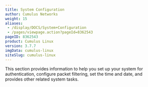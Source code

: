 ```yaml
---
title: System Configuration
author: Cumulus Networks
weight: 15
aliases:
 - /display/DOCS/System+Configuration
 - /pages/viewpage.action?pageId=8362543
pageID: 8362543
product: Cumulus Linux
version: 3.7.7
imgData: cumulus-linux
siteSlug: cumulus-linux
---
```

This section provides information to help you set up your system for authentication, configure packet filtering, set the time and date, and provides other related system tasks.

<article id="html-search-results" class="ht-content" style="display: none;">

</article>

<footer id="ht-footer">

</footer>
